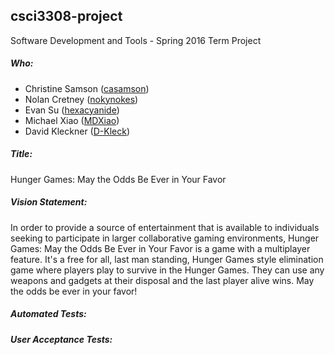 ## csci3308-project
Software Development and Tools - Spring 2016 Term Project

##### Who:

- Christine Samson ([casamson](https://github.com/casamson))
- Nolan Cretney ([nokynokes](https://github.com/nokynokes))
- Evan Su ([hexacyanide](https://github.com/hexacyanide))
- Michael Xiao ([MDXiao](https://github.com/MDXiao))
- David Kleckner ([D-Kleck](https://github.com/D-Kleck))

##### Title:
Hunger Games: May the Odds Be Ever in Your Favor

##### Vision Statement:
In order to provide a source of entertainment that is available to individuals seeking to participate in larger collaborative gaming environments, Hunger Games: May the Odds Be Ever in Your Favor is a game with a multiplayer feature. It's a free for all, last man standing, Hunger Games style elimination game where players play to survive in the Hunger Games. They can use any weapons and gadgets at their disposal and the last player alive wins. May the odds be ever in your favor!

##### Automated Tests:

##### User Acceptance Tests:
